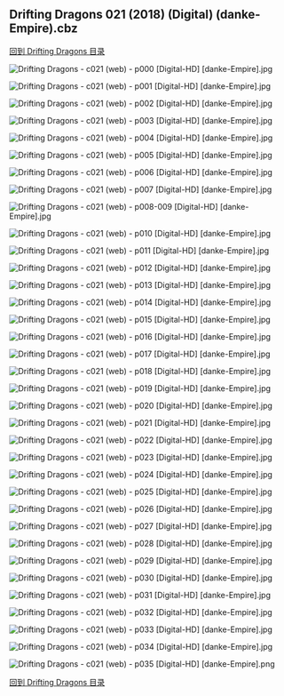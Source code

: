 ## Drifting Dragons 021 (2018) (Digital) (danke-Empire).cbz


[回到 Drifting Dragons 目录](https://github.com/alicewish/markdown/blob/master/series/Drifting-Dragons.md)


![Drifting Dragons - c021 (web) - p000 [Digital-HD] [danke-Empire].jpg](https://wx1.sinaimg.cn/large/6a9fdecagy1fp7zocwjltj21kw2907wi.jpg)

![Drifting Dragons - c021 (web) - p001 [Digital-HD] [danke-Empire].jpg](https://wx1.sinaimg.cn/large/6a9fdecagy1fp7zouvfq0j21kw28zb2a.jpg)

![Drifting Dragons - c021 (web) - p002 [Digital-HD] [danke-Empire].jpg](https://wx1.sinaimg.cn/large/6a9fdecagy1fp7zpcq8v1j21kw28zqv5.jpg)

![Drifting Dragons - c021 (web) - p003 [Digital-HD] [danke-Empire].jpg](https://wx1.sinaimg.cn/large/6a9fdecagy1fp7zpww97aj21kw28znpd.jpg)

![Drifting Dragons - c021 (web) - p004 [Digital-HD] [danke-Empire].jpg](https://wx1.sinaimg.cn/large/6a9fdecagy1fp7zq9rz5aj21kw28z7wh.jpg)

![Drifting Dragons - c021 (web) - p005 [Digital-HD] [danke-Empire].jpg](https://wx1.sinaimg.cn/large/6a9fdecagy1fp7zqmgirxj21kw28z7wh.jpg)

![Drifting Dragons - c021 (web) - p006 [Digital-HD] [danke-Empire].jpg](https://wx1.sinaimg.cn/large/6a9fdecagy1fp7zqwq5ayj21kw28zhdt.jpg)

![Drifting Dragons - c021 (web) - p007 [Digital-HD] [danke-Empire].jpg](https://wx1.sinaimg.cn/large/6a9fdecagy1fp7zr6mn6zj21kw28ze81.jpg)

![Drifting Dragons - c021 (web) - p008-009 [Digital-HD] [danke-Empire].jpg](https://wx1.sinaimg.cn/large/6a9fdecagy1fp7zs1qfqcj21kw14inpg.jpg)

![Drifting Dragons - c021 (web) - p010 [Digital-HD] [danke-Empire].jpg](https://wx1.sinaimg.cn/large/6a9fdecagy1fp7zsq90kdj21kw28zqv5.jpg)

![Drifting Dragons - c021 (web) - p011 [Digital-HD] [danke-Empire].jpg](https://wx1.sinaimg.cn/large/6a9fdecagy1fp7ztamqh4j21kw28zkjl.jpg)

![Drifting Dragons - c021 (web) - p012 [Digital-HD] [danke-Empire].jpg](https://wx1.sinaimg.cn/large/6a9fdecagy1fp7zto9u6pj21kw28zkjl.jpg)

![Drifting Dragons - c021 (web) - p013 [Digital-HD] [danke-Empire].jpg](https://wx1.sinaimg.cn/large/6a9fdecagy1fp7zu1aldjj21kw28zb29.jpg)

![Drifting Dragons - c021 (web) - p014 [Digital-HD] [danke-Empire].jpg](https://wx1.sinaimg.cn/large/6a9fdecagy1fp7zufhwzgj21kw28znpd.jpg)

![Drifting Dragons - c021 (web) - p015 [Digital-HD] [danke-Empire].jpg](https://wx1.sinaimg.cn/large/6a9fdecagy1fp7zuqfr3gj21kw28zkjl.jpg)

![Drifting Dragons - c021 (web) - p016 [Digital-HD] [danke-Empire].jpg](https://wx1.sinaimg.cn/large/6a9fdecagy1fp7zv0mty6j21kw28z7wh.jpg)

![Drifting Dragons - c021 (web) - p017 [Digital-HD] [danke-Empire].jpg](https://wx1.sinaimg.cn/large/6a9fdecagy1fp7zva8eqxj21kw28z1kx.jpg)

![Drifting Dragons - c021 (web) - p018 [Digital-HD] [danke-Empire].jpg](https://wx1.sinaimg.cn/large/6a9fdecagy1fp7zvrc1qgj21kw28z7wh.jpg)

![Drifting Dragons - c021 (web) - p019 [Digital-HD] [danke-Empire].jpg](https://wx1.sinaimg.cn/large/6a9fdecagy1fp7zw4x9cuj21kw28znpd.jpg)

![Drifting Dragons - c021 (web) - p020 [Digital-HD] [danke-Empire].jpg](https://wx1.sinaimg.cn/large/6a9fdecagy1fp7zwhhupsj21kw28ze81.jpg)

![Drifting Dragons - c021 (web) - p021 [Digital-HD] [danke-Empire].jpg](https://wx1.sinaimg.cn/large/6a9fdecagy1fp7zwt2iy1j21kw28z7wh.jpg)

![Drifting Dragons - c021 (web) - p022 [Digital-HD] [danke-Empire].jpg](https://wx1.sinaimg.cn/large/6a9fdecagy1fp7zx6i66zj21kw28zhdt.jpg)

![Drifting Dragons - c021 (web) - p023 [Digital-HD] [danke-Empire].jpg](https://wx1.sinaimg.cn/large/6a9fdecagy1fp7zxedyduj21kw28z7wh.jpg)

![Drifting Dragons - c021 (web) - p024 [Digital-HD] [danke-Empire].jpg](https://wx1.sinaimg.cn/large/6a9fdecagy1fp7zy9czeaj21kw28z7wi.jpg)

![Drifting Dragons - c021 (web) - p025 [Digital-HD] [danke-Empire].jpg](https://wx1.sinaimg.cn/large/6a9fdecagy1fp7zynz1ibj21kw28zb29.jpg)

![Drifting Dragons - c021 (web) - p026 [Digital-HD] [danke-Empire].jpg](https://wx1.sinaimg.cn/large/6a9fdecagy1fp7zz3pynjj21kw28zu0x.jpg)

![Drifting Dragons - c021 (web) - p027 [Digital-HD] [danke-Empire].jpg](https://wx1.sinaimg.cn/large/6a9fdecagy1fp7zznilckj21kw28zb29.jpg)

![Drifting Dragons - c021 (web) - p028 [Digital-HD] [danke-Empire].jpg](https://wx1.sinaimg.cn/large/6a9fdecagy1fp8001d5nmj21kw28zb29.jpg)

![Drifting Dragons - c021 (web) - p029 [Digital-HD] [danke-Empire].jpg](https://wx1.sinaimg.cn/large/6a9fdecagy1fp800lnsrlj21kw28z4qq.jpg)

![Drifting Dragons - c021 (web) - p030 [Digital-HD] [danke-Empire].jpg](https://wx1.sinaimg.cn/large/6a9fdecagy1fp8011yixoj21kw28ze81.jpg)

![Drifting Dragons - c021 (web) - p031 [Digital-HD] [danke-Empire].jpg](https://wx1.sinaimg.cn/large/6a9fdecagy1fp801gugbhj21kw28zkjl.jpg)

![Drifting Dragons - c021 (web) - p032 [Digital-HD] [danke-Empire].jpg](https://wx1.sinaimg.cn/large/6a9fdecagy1fp801pukxej21kw28ze81.jpg)

![Drifting Dragons - c021 (web) - p033 [Digital-HD] [danke-Empire].jpg](https://wx1.sinaimg.cn/large/6a9fdecagy1fp8023bc14j21kw28znpd.jpg)

![Drifting Dragons - c021 (web) - p034 [Digital-HD] [danke-Empire].jpg](https://wx1.sinaimg.cn/large/6a9fdecagy1fp802hqxraj21kw28znpd.jpg)

![Drifting Dragons - c021 (web) - p035 [Digital-HD] [danke-Empire].png](https://wx1.sinaimg.cn/large/6a9fdecagy1fp802k9pdcj21kw28z0qs.jpg)

[回到 Drifting Dragons 目录](https://github.com/alicewish/markdown/blob/master/series/Drifting-Dragons.md)

